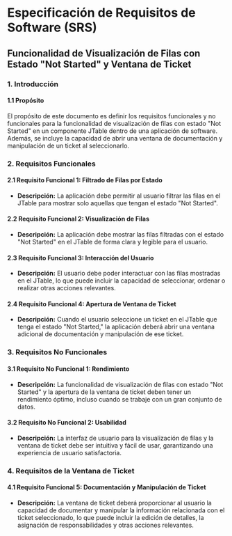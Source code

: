 # Especificación de Requisitos de Software (SRS)

## Funcionalidad de Visualización de Filas con Estado "Not Started" y Ventana de Ticket

### 1. Introducción

#### 1.1 Propósito

El propósito de este documento es definir los requisitos funcionales y no funcionales para la funcionalidad de visualización de filas con estado "Not Started" en un componente JTable dentro de una aplicación de software. Además, se incluye la capacidad de abrir una ventana de documentación y manipulación de un ticket al seleccionarlo.

### 2. Requisitos Funcionales

#### 2.1 Requisito Funcional 1: Filtrado de Filas por Estado

- **Descripción:** La aplicación debe permitir al usuario filtrar las filas en el JTable para mostrar solo aquellas que tengan el estado "Not Started".

#### 2.2 Requisito Funcional 2: Visualización de Filas

- **Descripción:** La aplicación debe mostrar las filas filtradas con el estado "Not Started" en el JTable de forma clara y legible para el usuario.

#### 2.3 Requisito Funcional 3: Interacción del Usuario

- **Descripción:** El usuario debe poder interactuar con las filas mostradas en el JTable, lo que puede incluir la capacidad de seleccionar, ordenar o realizar otras acciones relevantes.

#### 2.4 Requisito Funcional 4: Apertura de Ventana de Ticket

- **Descripción:** Cuando el usuario seleccione un ticket en el JTable que tenga el estado "Not Started," la aplicación deberá abrir una ventana adicional de documentación y manipulación de ese ticket.

### 3. Requisitos No Funcionales

#### 3.1 Requisito No Funcional 1: Rendimiento

- **Descripción:** La funcionalidad de visualización de filas con estado "Not Started" y la apertura de la ventana de ticket deben tener un rendimiento óptimo, incluso cuando se trabaje con un gran conjunto de datos.

#### 3.2 Requisito No Funcional 2: Usabilidad

- **Descripción:** La interfaz de usuario para la visualización de filas y la ventana de ticket debe ser intuitiva y fácil de usar, garantizando una experiencia de usuario satisfactoria.

### 4. Requisitos de la Ventana de Ticket

#### 4.1 Requisito Funcional 5: Documentación y Manipulación de Ticket

- **Descripción:** La ventana de ticket deberá proporcionar al usuario la capacidad de documentar y manipular la información relacionada con el ticket seleccionado, lo que puede incluir la edición de detalles, la asignación de responsabilidades y otras acciones relevantes.

